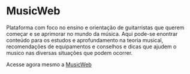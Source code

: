 # MusicWeb

Plataforma com foco no ensino e orientação de guitarristas que querem começar e se aprimorar no mundo da música. Aqui pode-se enontrar conteúdo para os estudos e aprofundamento 
na teoria musical, recomendações de equipamentos e conselhos e dicas que ajudem o musico nas diversas situações que podem ocorrer.

Acesse agora mesmo a [MusicWeb](paginas/index.html)
